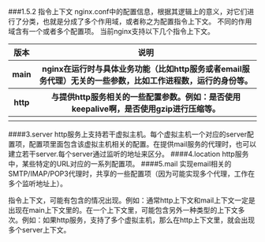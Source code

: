 ###1.5.2 指令上下文
nginx.conf中的配置信息，根据其逻辑上的意义，对它们进行了分类，也就是分成了多个作用域，或者称之为配置指令上下文。
不同的作用域含有一个或者多个配置项。
当前nginx支持以下几个指令上下文。

<table>
    <thead>
        <tr>
            <th>版本</th>
            <th>说明</th>
        </tr>
    </thead>
    <tbody>
       <tr>
           <th>main</th>
           <th>nginx在运行时与具体业务功能（比如http服务或者email服务代理）无关的一些参数，比如工作进程数，运行的身份等。</th>
       </tr>
       <tr>
           <th>http</th>
           <th>与提供http服务相关的一些配置参数。例如：是否使用keepalive啊，是否使用gzip进行压缩等。</th>
       </tr>
       <tr>
           <th></th>
           <th></th>
       </tr>
    </tbody>
</table>

####3.server
http服务上支持若干虚拟主机。每个虚拟主机一个对应的server配置项，配置项里面包含该虚拟主机相关的配置。在提供mail服务的代理时，也可以建立若干server.每个server通过监听的地址来区分。
####4.location
http服务中，某些特定的URL对应的一系列配置项。
####5.mail
实现email相关的SMTP/IMAP/POP3代理时，共享的一些配置项（因为可能实现多个代理，工作在多个监听地址上）。

指令上下文，可能有包含的情况出现。例如：通常http上下文和mail上下文一定是出现在main上下文里的。在一个上下文里，可能包含另外一种类型的上下文多次。例如：如果http服务，支持了多个虚拟主机，那么在http上下文里，就会出现多个server上下文。